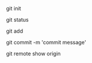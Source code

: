 git init

git status

git add <filename> <filename>

git commit -m 'commit message'

git remote show origin
